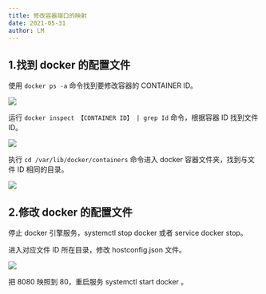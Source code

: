 ```yaml
---
title: 修改容器端口的映射
date: 2021-05-31
author: LM
---
```


## 1.找到 docker 的配置文件

使用 `docker ps -a` 命令找到要修改容器的 CONTAINER ID。

![](/images/drawingbed/img/202205050954001.png)

运行 `docker inspect 【CONTAINER ID】 | grep Id` 命令，根据容器 ID 找到文件 ID。

![](/images/drawingbed/img/202205050954517.png)

执行 `cd /var/lib/docker/containers` 命令进入 docker 容器文件夹，找到与文件 ID 相同的目录。

![](/images/drawingbed/img/202205050954626.png)

## 2.修改 docker 的配置文件

停止 docker 引擎服务，systemctl stop docker 或者 service docker stop。

进入对应文件 ID 所在目录，修改 hostconfig.json 文件。

![](/images/drawingbed/img/202205050954685.png)

把 8080 映照到 80，重启服务 systemctl start docker 。
